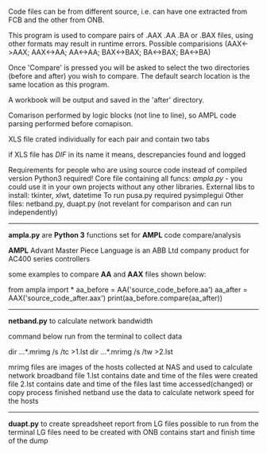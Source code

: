 	
Code files can be from different source, i.e. can have one extracted from FCB and the other from ONB.

This program is used to compare pairs of .AAX .AA .BA or .BAX files, using other formats may result in runtime errors. Possible comparisions (AAX<->AAX; AAX<->AA; AA<->AA; BAX<->BAX; BA<->BAX; BA<->BA)								

Once 'Compare' is pressed you will be asked to select the two directories (before and after) you wish to compare. The default search location is the same location as this program.											

A workbook will be output and saved in the 'after' directory.

Comarison performed by logic blocks (not line to line), so AMPL code parsing performed before comapison.

XLS file crated individually for each pair and contain two tabs

if XLS file has *DIF*	in its name it means, descrepancies found and logged
    										
Requirements for people who are using source code instead of compiled version 
Python3 required!
Core file containing all funcs: *ampla.py* - you could use it in your own projects without any other libraries.
External libs to install: tkinter, xlwt, datetime
To run pusa.py required pysimplegui
Other files: netband.py, duapt.py (not revelant for comparison and can run independently)

---------------------------------
**ampla.py** are **Python 3** functions set for **AMPL** code compare/analysis

**AMPL** Advant Master Piece Language is an ABB Ltd company product for AC400 series controllers 

some examples to compare **AA** and **AAX** files shown below:

from ampla import *
aa_before = AA('source_code_before.aa')
aa_after = AAX('source_code_after.aax')
print(aa_before.compare(aa_after))

--------------------------------------------------
**netband.py** to calculate network bandwidth

command below run from the terminal to collect data

dir ...\*.mrimg /s /tc >1.lst
dir ...\*.mrimg /s /tw >2.lst

mrimg files are images of the hosts collected at NAS and used to calculate network broadband
file 1.lst contains date and time of the files were created
file 2.lst contains date and time of the files last time accessed(changed) or copy process finished
netband use the data to calculate network speed for the hosts

--------------------------------------------------
**duapt.py** to create spreadsheet report from LG files
possible to run from the terminal
LG files need to be created with ONB contains start and finish time of the dump

